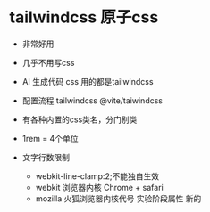 # tailwindcss 原子css

- 非常好用
- 几乎不用写css
- AI 生成代码 css 用的都是tailwindcss
- 配置流程
    tailwindcss @vite/taiwindcss
- 有各种内置的css类名，分门别类
- 1rem = 4个单位

- 文字行数限制
    - webkit-line-clamp:2;不能独自生效
    - webkit 浏览器内核 Chrome + safari
    - mozilla 火狐浏览器内核代号
    实验阶段属性 新的

